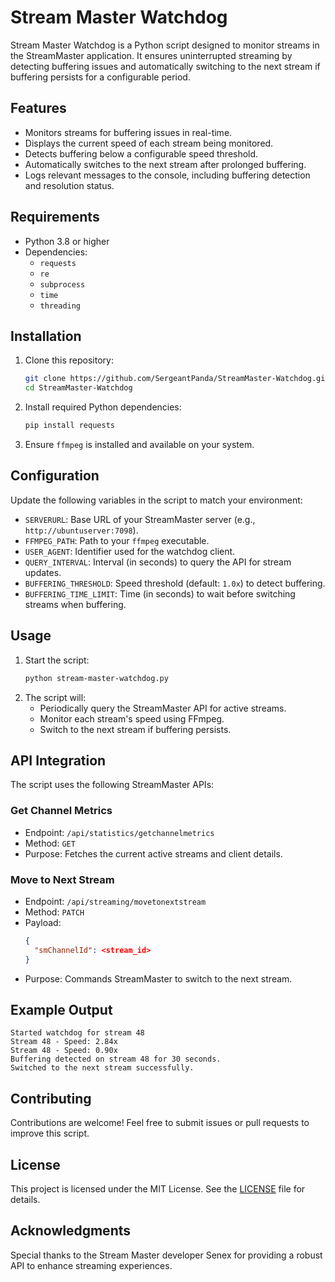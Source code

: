 # Stream Master Watchdog

Stream Master Watchdog is a Python script designed to monitor streams in the StreamMaster application. It ensures uninterrupted streaming by detecting buffering issues and automatically switching to the next stream if buffering persists for a configurable period.

## Features
- Monitors streams for buffering issues in real-time.
- Displays the current speed of each stream being monitored.
- Detects buffering below a configurable speed threshold.
- Automatically switches to the next stream after prolonged buffering.
- Logs relevant messages to the console, including buffering detection and resolution status.

## Requirements
- Python 3.8 or higher
- Dependencies:
  - `requests`
  - `re`
  - `subprocess`
  - `time`
  - `threading`

## Installation
1. Clone this repository:
   ```bash
   git clone https://github.com/SergeantPanda/StreamMaster-Watchdog.git
   cd StreamMaster-Watchdog
   ```
2. Install required Python dependencies:
   ```bash
   pip install requests
   ```
3. Ensure `ffmpeg` is installed and available on your system.

## Configuration
Update the following variables in the script to match your environment:

- `SERVERURL`: Base URL of your StreamMaster server (e.g., `http://ubuntuserver:7098`).
- `FFMPEG_PATH`: Path to your `ffmpeg` executable.
- `USER_AGENT`: Identifier used for the watchdog client.
- `QUERY_INTERVAL`: Interval (in seconds) to query the API for stream updates.
- `BUFFERING_THRESHOLD`: Speed threshold (default: `1.0x`) to detect buffering.
- `BUFFERING_TIME_LIMIT`: Time (in seconds) to wait before switching streams when buffering.

## Usage
1. Start the script:
   ```bash
   python stream-master-watchdog.py
   ```
2. The script will:
   - Periodically query the StreamMaster API for active streams.
   - Monitor each stream's speed using FFmpeg.
   - Switch to the next stream if buffering persists.

## API Integration
The script uses the following StreamMaster APIs:

### Get Channel Metrics
- Endpoint: `/api/statistics/getchannelmetrics`
- Method: `GET`
- Purpose: Fetches the current active streams and client details.

### Move to Next Stream
- Endpoint: `/api/streaming/movetonextstream`
- Method: `PATCH`
- Payload:
  ```json
  {
    "smChannelId": <stream_id>
  }
  ```
- Purpose: Commands StreamMaster to switch to the next stream.

## Example Output
```
Started watchdog for stream 48
Stream 48 - Speed: 2.84x
Stream 48 - Speed: 0.90x
Buffering detected on stream 48 for 30 seconds.
Switched to the next stream successfully.
```

## Contributing
Contributions are welcome! Feel free to submit issues or pull requests to improve this script.

## License
This project is licensed under the MIT License. See the [LICENSE](LICENSE) file for details.

## Acknowledgments
Special thanks to the Stream Master developer Senex for providing a robust API to enhance streaming experiences.
